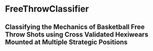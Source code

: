# FreeThrowClassifier

## Classifying the Mechanics of Basketball Free Throw Shots using Cross Validated Hexiwears Mounted at Multiple Strategic Positions